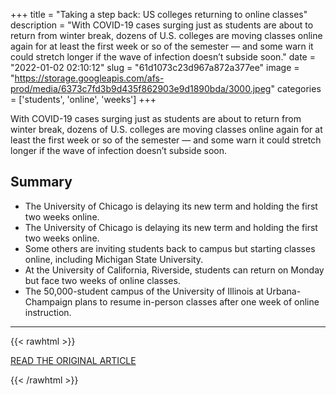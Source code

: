 +++
title = "Taking a step back: US colleges returning to online classes"
description = "With COVID-19 cases surging just as students are about to return from winter break, dozens of U.S. colleges are moving classes online again for at least the first week or so of the semester — and some warn it could stretch longer if the wave of infection doesn’t subside soon."
date = "2022-01-02 02:10:12"
slug = "61d1073c23d967a872a377ee"
image = "https://storage.googleapis.com/afs-prod/media/6373c7fd3b9d435f862903e9d1890bda/3000.jpeg"
categories = ['students', 'online', 'weeks']
+++

With COVID-19 cases surging just as students are about to return from winter break, dozens of U.S. colleges are moving classes online again for at least the first week or so of the semester — and some warn it could stretch longer if the wave of infection doesn’t subside soon.

## Summary

- The University of Chicago is delaying its new term and holding the first two weeks online.
- The University of Chicago is delaying its new term and holding the first two weeks online.
- Some others are inviting students back to campus but starting classes online, including Michigan State University.
- At the University of California, Riverside, students can return on Monday but face two weeks of online classes.
- The 50,000-student campus of the University of Illinois at Urbana-Champaign plans to resume in-person classes after one week of online instruction.

---

{{< rawhtml >}}
  <p class="article-category">
    <a target="_blank" href="https://apnews.com/article/coronavirus-pandemic-health-education-chicago-pandemics-7eac07fbfd7ec0c268618d017838aafb">READ THE ORIGINAL ARTICLE</a>
  </p>
{{< /rawhtml >}}
